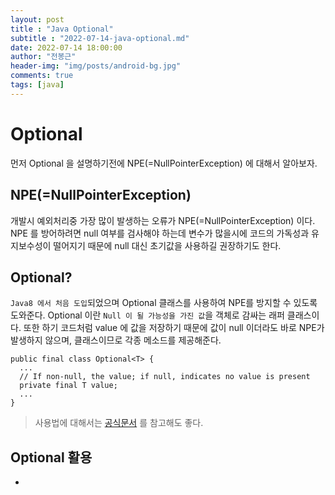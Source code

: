 ```yaml
---
layout: post
title : "Java Optional"
subtitle : "2022-07-14-java-optional.md"
date: 2022-07-14 18:00:00
author: "전봉근"
header-img: "img/posts/android-bg.jpg"
comments: true
tags: [java]
---
```



# Optional
먼저 Optional 을 설명하기전에 NPE(=NullPointerException) 에 대해서 알아보자.

## NPE(=NullPointerException)
개발시 예외처리중 가장 많이 발생하는 오류가 NPE(=NullPointerException) 이다. NPE 를 방어하려면 null 여부를 검사해야 하는데 변수가 많을시에 코드의 가독성과 유지보수성이 떨어지기 때문에 null 대신 초기값을 사용하길 권장하기도 한다.


## Optional?
`Java8 에서 처음 도입`되었으며 Optional<T> 클래스를 사용하여 NPE를 방지할 수 있도록 도와준다. Optional 이란 `Null 이 될 가능성을 가진 값`을 객체로 감싸는 래퍼 클래스이다.
또한 하기 코드처럼 value 에 값을 저장하기 때문에 값이 null 이더라도 바로 NPE가 발생하지 않으며, 클래스이므로 각종 메소드를 제공해준다.
```
public final class Optional<T> {
  ...
  // If non-null, the value; if null, indicates no value is present
  private final T value;
  ...
}
```
> 사용법에 대해서는 [공식문서](https://docs.oracle.com/javase/8/docs/api/java/util/Optional.html) 를 참고해도 좋다.


## Optional 활용
- 





